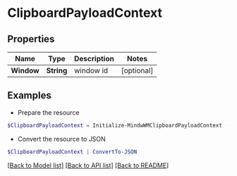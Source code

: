 # ClipboardPayloadContext
## Properties

Name | Type | Description | Notes
------------ | ------------- | ------------- | -------------
**Window** | **String** | window id | [optional] 

## Examples

- Prepare the resource
```powershell
$ClipboardPayloadContext = Initialize-MindwWMClipboardPayloadContext  -Window null
```

- Convert the resource to JSON
```powershell
$ClipboardPayloadContext | ConvertTo-JSON
```

[[Back to Model list]](../README.md#documentation-for-models) [[Back to API list]](../README.md#documentation-for-api-endpoints) [[Back to README]](../README.md)

